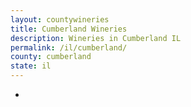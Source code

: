 ```yaml
---
layout: countywineries
title: Cumberland Wineries
description: Wineries in Cumberland IL
permalink: /il/cumberland/
county: cumberland
state: il
---
```

-
